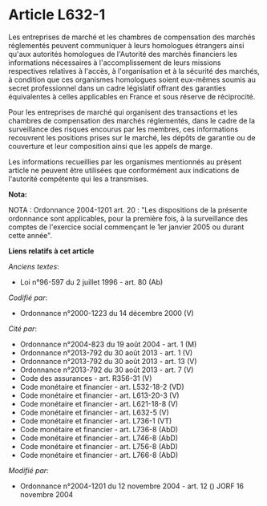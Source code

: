 # Article L632-1

Les entreprises de marché et les chambres de compensation des marchés réglementés peuvent communiquer à leurs homologues
étrangers ainsi qu'aux autorités homologues de l'Autorité des marchés financiers les informations nécessaires à
l'accomplissement de leurs missions respectives relatives à l'accès, à l'organisation et à la sécurité des marchés, à
condition que ces organismes homologues soient eux-mêmes soumis au secret professionnel dans un cadre législatif offrant des
garanties équivalentes à celles applicables en France et sous réserve de réciprocité.

Pour les entreprises de marché qui organisent des transactions et les chambres de compensation des marchés réglementés, dans
le cadre de la surveillance des risques encourus par les membres, ces informations recouvrent les positions prises sur le
marché, les dépôts de garantie ou de couverture et leur composition ainsi que les appels de marge.

Les informations recueillies par les organismes mentionnés au présent article ne peuvent être utilisées que conformément aux
indications de l'autorité compétente qui les a transmises.

**Nota:**

NOTA : Ordonnance 2004-1201 art. 20 : "Les dispositions de la présente ordonnance sont applicables, pour la première fois, à
la surveillance des comptes de l'exercice social commençant le 1er janvier 2005 ou durant cette année".

**Liens relatifs à cet article**

_Anciens textes_:

  - Loi n°96-597 du 2 juillet 1996 - art. 80 (Ab)

_Codifié par_:

  - Ordonnance n°2000-1223 du 14 décembre 2000 (V)

_Cité par_:

  - Ordonnance n°2004-823 du 19 août 2004 - art. 1 (M)
  - Ordonnance n°2013-792 du 30 août 2013 - art. 1 (V)
  - Ordonnance n°2013-792 du 30 août 2013 - art. 13 (V)
  - Ordonnance n°2013-792 du 30 août 2013 - art. 7 (V)
  - Code des assurances - art. R356-31 (V)
  - Code monétaire et financier - art. L532-18-2 (VD)
  - Code monétaire et financier - art. L613-20-3 (V)
  - Code monétaire et financier - art. L621-18-8 (V)
  - Code monétaire et financier - art. L632-5 (V)
  - Code monétaire et financier - art. L736-1 (VT)
  - Code monétaire et financier - art. L736-8 (AbD)
  - Code monétaire et financier - art. L746-8 (AbD)
  - Code monétaire et financier - art. L756-8 (AbD)
  - Code monétaire et financier - art. L766-8 (AbD)

_Modifié par_:

  - Ordonnance n°2004-1201 du 12 novembre 2004 - art. 12 () JORF 16 novembre 2004
